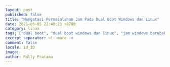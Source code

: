 ```yaml
---
layout: post
published: false
title: "Mengatasi Permasalahan Jam Pada Dual Boot Windows dan Linux"
date: 2021-06-05 22:40:23 +0700
category: linux
tags: ["dual boot", "dual boot windows dan linux", "jam windows berubah"]
excerpt_separator: <!--more-->
comment: false
locale: id_ID
image: 
author: Rully Pratama
---
```


